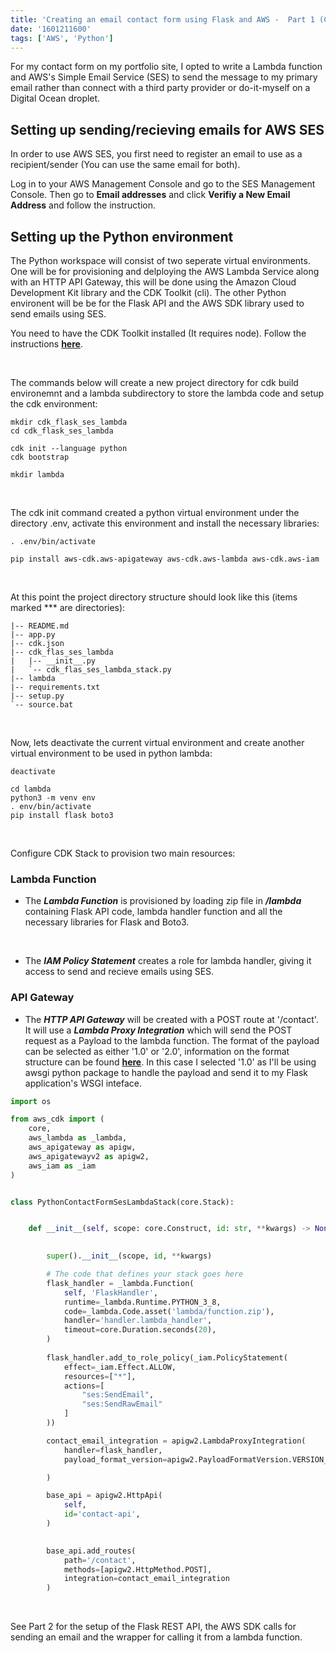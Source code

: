 ```yaml
---
title: 'Creating an email contact form using Flask and AWS -  Part 1 (CDK and AWS Lambda)'
date: '1601211600'
tags: ['AWS', 'Python']
---
```


For my contact form on my portfolio site, I opted to write a Lambda function and AWS's Simple Email Service (SES) to send the message to my primary email rather than connect with a third party provider or do-it-myself on a Digital Ocean droplet.

## Setting up sending/recieving emails for AWS SES

In order to use AWS SES, you first need to register an email to use as a recipient/sender (You can use the same email for both).

Log in to your AWS Management Console and go to the SES Management Console. Then go to **Email addresses** and click **Verifiy a New Email Address** and follow the instruction.


## Setting up the Python environment


The Python workspace will consist of two seperate virtual environments. One will be for provisioning and delploying the AWS Lambda Service along with an HTTP API Gateway, this will be done using the Amazon Cloud Development Kit library and the CDK Toolkit (cli). The other Python environent will be be for the Flask API and the AWS SDK library used to send emails using SES.


You need to have the CDK Toolkit installed (It requires node). Follow the instructions [**here**](https://docs.aws.amazon.com/cdk/latest/guide/cli.html).

&nbsp;
&nbsp;


The commands below will create a new project directory for cdk build environemnt and a lambda subdirectory to store the lambda code and setup the cdk environment:

```
mkdir cdk_flask_ses_lambda
cd cdk_flask_ses_lambda

cdk init --language python
cdk bootstrap

mkdir lambda
```
&nbsp;
&nbsp;



The cdk init command created a python virtual environment under the directory .env, activate this environment and install the necessary libraries:

```
. .env/bin/activate

pip install aws-cdk.aws-apigateway aws-cdk.aws-lambda aws-cdk.aws-iam
```
&nbsp;
&nbsp;


At this point the project directory structure should look like this (items marked *** are directories):

~~~
|-- README.md
|-- app.py
|-- cdk.json
|-- cdk_flas_ses_lambda
|   |-- __init__.py
|   `-- cdk_flas_ses_lambda_stack.py
|-- lambda
|-- requirements.txt
|-- setup.py
`-- source.bat
~~~

&nbsp;
&nbsp;

Now, lets deactivate the current virtual environment and create another virtual environment to be used in python lambda:
```
deactivate

cd lambda
python3 -m venv env
. env/bin/activate
pip install flask boto3
```

&nbsp;
&nbsp;


Configure CDK Stack to provision two main resources:


### Lambda Function

- The ***Lambda Function*** is provisioned by loading zip file in  ***/lambda*** containing Flask API code, lambda handler function and all the necessary libraries for Flask and Boto3.

&nbsp;
- The ***IAM Policy Statement*** creates a role for lambda handler, giving it access to send and recieve emails using SES.


### API Gateway

- The ***HTTP API Gateway*** will be created with a POST route at '/contact'. It will use a ***Lambda Proxy Integration*** which will send the POST request as a Payload to the lambda function. The format of the payload can be selected as either '1.0' or '2.0', information on the format structure can be found [**here**](https://docs.aws.amazon.com/apigateway/latest/developerguide/http-api-develop-integrations-lambda.html). In this case I selected '1.0' as I'll be using awsgi python package to handle the payload and send it to my Flask application's WSGI inteface.


```python
import os

from aws_cdk import (
    core,
    aws_lambda as _lambda,
    aws_apigateway as apigw,
    aws_apigatewayv2 as apigw2,
    aws_iam as _iam
)


class PythonContactFormSesLambdaStack(core.Stack):


    def __init__(self, scope: core.Construct, id: str, **kwargs) -> None:

        
        super().__init__(scope, id, **kwargs)

        # The code that defines your stack goes here
        flask_handler = _lambda.Function(
            self, 'FlaskHandler',
            runtime=_lambda.Runtime.PYTHON_3_8,
            code=_lambda.Code.asset('lambda/function.zip'),
            handler='handler.lambda_handler',
            timeout=core.Duration.seconds(20),
        )
        
        flask_handler.add_to_role_policy(_iam.PolicyStatement(
            effect=_iam.Effect.ALLOW,
            resources=["*"],
            actions=[
                "ses:SendEmail",
                "ses:SendRawEmail"
            ]
        ))

        contact_email_integration = apigw2.LambdaProxyIntegration(
            handler=flask_handler,
            payload_format_version=apigw2.PayloadFormatVersion.VERSION_2_0

        )

        base_api = apigw2.HttpApi(
            self,
            id='contact-api',
        )

    
        base_api.add_routes(
            path='/contact',
            methods=[apigw2.HttpMethod.POST],
            integration=contact_email_integration
        )


```
&nbsp;
&nbsp;

See Part 2 for the setup of the Flask REST API, the AWS SDK calls for sending an email and the wrapper for calling it from a lambda function.